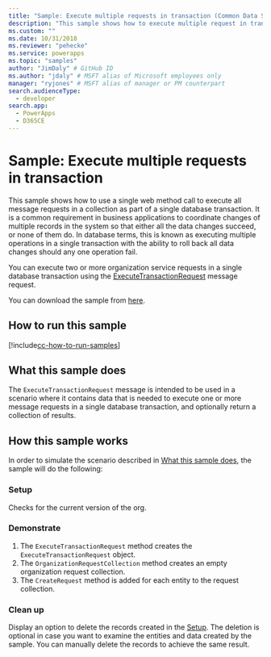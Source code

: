 ```yaml
---
title: "Sample: Execute multiple requests in transaction (Common Data Service) | Microsoft Docs" # Intent and product brand in a unique string of 43-59 chars including spaces
description: "This sample shows how to execute multiple request in transaction." # 115-145 characters including spaces. This abstract displays in the search result.
ms.custom: ""
ms.date: 10/31/2018
ms.reviewer: "pehecke"
ms.service: powerapps
ms.topic: "samples"
author: "JimDaly" # GitHub ID
ms.author: "jdaly" # MSFT alias of Microsoft employees only
manager: "ryjones" # MSFT alias of manager or PM counterpart
search.audienceType: 
  - developer
search.app: 
  - PowerApps
  - D365CE
---
```

# Sample: Execute multiple requests in transaction

This sample shows how to use a single web method call to execute all message requests in a collection as part of a single database transaction. It is a common requirement in business applications to coordinate changes of multiple records in the system so that either all the data changes succeed, or none of them do. In database terms, this is known as executing multiple operations in a single transaction with the ability to roll back all data changes should any one operation fail.

You can execute two or more organization service requests in a single database transaction using the [ExecuteTransactionRequest](https://docs.microsoft.com/dotnet/api/microsoft.xrm.sdk.messages.executetransactionrequest?view=dynamics-general-ce-9) message request. 

You can download the sample from [here](https://github.com/microsoft/PowerApps-Samples/tree/master/cds/orgsvc/C%23/ExecuteMultipleInTransaction).

## How to run this sample

[!include[cc-how-to-run-samples](../../includes/cc-how-to-run-samples.md)]

## What this sample does

The `ExecuteTransactionRequest` message is intended to be used in a scenario where it contains  data that is needed to execute one or more message requests in a single database transaction, and optionally return a collection of results.

## How this sample works

In order to simulate the scenario described in [What this sample does](#what-this-sample-does), the sample will do the following:

### Setup

Checks for the current version of the org.

### Demonstrate

1. The `ExecuteTransactionRequest` method creates the `ExecuteTransactionRequest` object.
2. The `OrganizationRequestCollection` method creates an empty organization request collection.
3. The `CreateRequest` method is added for each entity to the request collection.

### Clean up

Display an option to delete the records created in the [Setup](#setup). The deletion is optional in case you want to examine the entities and data created by the sample. You can manually delete the records to achieve the same result.
